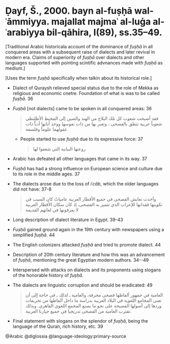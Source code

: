 # Ḍayf, Š., 2000. bayn al-fuṣḥā wal-ʿāmmiyya.  majallat majmaʿ al-luġa al-ʿarabiyya bil-qāhira, I(89), ss.35–49.

[Traditional Arabic historicala account of the dominance of *fuṣḥā* in all conquered areas with a subsequent raise of dialects and later revival in modern era. Claims of superiority of *fuṣḥā* over dialects and other languages supported with pointing scintific advnances made with *fuṣḥā* as medium.]

[Uses the term *fuṣḥā* specifically when talkin about its historical role.]

- Dialect of Quraysh relieved special status due to the role of Mekka as religious and economic cnetre. Foundation of what is was to be called *fuṣḥā*.  36

- *Fuṣḥā* [not dialects] came to be spoken in all conquered areas: 36

  > فقد أصبحت شعوب كل تلك البلاج من الهند والصين إلى المحيط الأطلنطي شعوباً عربية نتطق بالفصحى ، وتعبر بها من ذات نفوسها ووجد أناتها أدباٌ ذات عقولهما علوماً وفلسفة

  - People started to use *fuṣḥā* due to its expressive force: 37

    > روعتها البيانية التي شغفوا لها 

- Arabic has defeated all other languages that came in its way. 37

- *Fuṣḥā* has had a strong influence on European science and culture due to its role in the middle ages. 37

- The dialects arose due to the loss of *iʿcāb*, which the older languages did not have: 37-8

  > وأخدت تعايش الفصحى في جميع الأقطار العربية عامياتٌ كان السبب في تكوينها فقدانها للإعراب الذي تتميز به الفصحى، إذ كان سكان الأقطار العربية لا يعرفونها في لغاتهم القديمة 

- Long description of dialect literature in Egypt. 39-43

- *Fuṣḥā* gained ground again in the 19th century with newspapers using a simplified *fuṣḥā*. 44

- The English colonizers attacked *fuṣḥā* and tried to promote dialect. 44

- Description of 20th century literature and how this was an advancement of *fuṣḥā*, mentioning the great Egyptian modern authors. 34--49


- Interspersed with attacks on dialects and its proponents using slogans of the honorable history of *fuṣḥā*. 


- The dialects are linguistic corruption and should be eradicated: 49

  > العامية في جمهور ألفاظها فصحى محرفة، والعامية ـ لذلك ـ في حاجة إلى أن تعنى المجامع اللغوية في البلاد العربية بدراسة ما داخل ألفاظها من تحريفات وردها إلى أصولها الفصيحة على نجو ما يصنع المحمع اللغوي القاهري. وبذلك تقترب العامية من الفصحى تدريجيا في حميع جيارنا العربية.

- Final statement with slogans on the splendor of *fuṣḥā*, being the language of the Quran, rich history, etc. 39 

@Arabic
@diglossia
@language-ideology:primary-source
